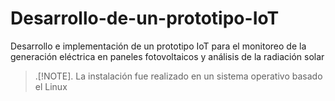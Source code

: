 # Desarrollo-de-un-prototipo-IoT
Desarrollo e implementación de un prototipo IoT para el monitoreo de la generación eléctrica en paneles fotovoltaicos y análisis de la radiación solar
> .[!NOTE]. 
> La instalación fue realizado en un sistema operativo basado el Linux

